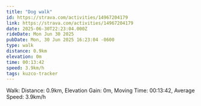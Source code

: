 ```yaml
---
title: "Dog walk"
id: https://strava.com/activities/14967204179
link: https://strava.com/activities/14967204179
date: 2025-06-30T22:23:04.000Z
rideDate: Mon Jun 30 2025
pubDate: Mon, 30 Jun 2025 16:23:04 -0600
type: walk
distance: 0.9km
elevation: 0m
time: 00:13:42
speed: 3.9km/h
tags: kuzco-tracker
---
```

Walk: Distance: 0.9km, Elevation Gain: 0m, Moving Time: 00:13:42, Average Speed: 3.9km/h